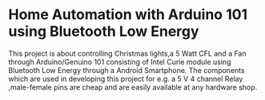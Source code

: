 # Home Automation with Arduino 101 using Bluetooth Low Energy 

This project is about controlling Christmas lights,a 5 Watt CFL and a Fan through Arduino/Genuino 101 
consisting of Intel Curie module using Bluetooth Low Energy through a Android Smartphone. The components
which are used in developing this project for e.g. a 5 V 4 channel Relay ,male-female pins are cheap and
are easily available at any hardware shop.

